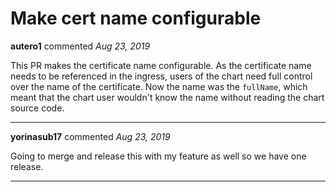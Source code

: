 # Make cert name configurable

**autero1** commented *Aug 23, 2019*

This PR makes the certificate name configurable. As the certificate name needs to be referenced in the ingress, users of the chart need full control over the name of the certificate. Now the name was the `fullName`, which meant that the chart user wouldn't know the name without reading the chart source code.
<br />
***


**yorinasub17** commented *Aug 23, 2019*

Going to merge and release this with my feature as well so we have one release.
***

